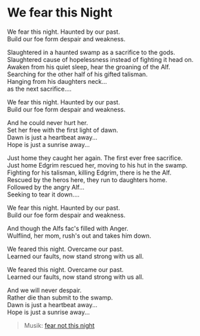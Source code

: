 # We fear this Night

We fear this night. Haunted by our past.\
Build our foe form despair and weakness.

Slaughtered in a haunted swamp as a sacrifice to the gods.\
Slaughtered cause of hopelessness instead of fighting it head on.\
Awaken from his quiet sleep, hear the groaning of the Alf.\
Searching for the other half of his gifted talisman.\
Hanging from his daughters neck...\
as the next sacrifice....

We fear this night. Haunted by our past.\
Build our foe form despair and weakness.

And he could never hurt her.\
Set her free with the first light of dawn.\
Dawn is just a heartbeat away...\
Hope is just a sunrise away...

Just home they caught her again. The first ever free sacrifice.\
Just home Edgrim rescued her, moving to his hut in the swamp.\
Fighting for his talisman, killing Edgrim, there is he the Alf.\
Rescued by the heros here, they run to daughters home.\
Followed by the angry Alf...\
Seeking to tear it down....

We fear this night. Haunted by our past.\
Build our foe form despair and weakness.

And though the Alfs fac's filled with Anger.\
Wulflind, her mom, rush's out and takes him down.

We feared this night. Overcame our past.\
Learned our faults, now stand strong with us all.

We feared this night. Overcame our past.\
Learned our faults, now stand strong with us all.

And we will never despair.\
Rather die than submit to the swamp.\
Dawn is just a heartbeat away...\
Hope is just a sunrise away...

> Musik: [fear not this night](https://musescore.com/a_nguyen/fear_not_this_night)
